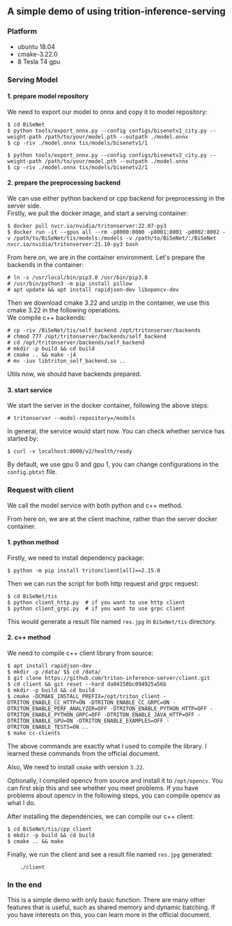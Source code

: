 

## A simple demo of using trition-inference-serving

### Platform

* ubuntu 18.04
* cmake-3.22.0
* 8 Tesla T4 gpu 


### Serving Model

#### 1. prepare model repository

We need to export our model to onnx and copy it to model repository:
```
$ cd BiSeNet
$ python tools/export_onnx.py --config configs/bisenetv1_city.py --weight-path /path/to/your/model.pth --outpath ./model.onnx 
$ cp -riv ./model.onnx tis/models/bisenetv1/1

$ python tools/export_onnx.py --config configs/bisenetv2_city.py --weight-path /path/to/your/model.pth --outpath ./model.onnx 
$ cp -riv ./model.onnx tis/models/bisenetv2/1
```

#### 2. prepare the preprocessing backend
We can use either python backend or cpp backend for preprocessing in the server side.  
Firstly, we pull the docker image, and start a serving container:  
```
$ docker pull nvcr.io/nvidia/tritonserver:22.07-py3
$ docker run -it --gpus all --rm -p8000:8000 -p8001:8001 -p8002:8002 -v /path/to/BiSeNet/tis/models:/models -v /path/to/BiSeNet/:/BiSeNet nvcr.io/nvidia/tritonserver:21.10-py3 bash
```
From here on, we are in the container environment. Let's prepare the backends in the container:  
```
# ln -s /usr/local/bin/pip3.8 /usr/bin/pip3.8
# /usr/bin/python3 -m pip install pillow
# apt update && apt install rapidjson-dev libopencv-dev
```
Then we download cmake 3.22 and unzip in the container, we use this cmake 3.22 in the following operations.  
We compile c++ backends:   
```
# cp -riv /BiSeNet/tis/self_backend /opt/tritonserver/backends
# chmod 777 /opt/tritonserver/backends/self_backend
# cd /opt/tritonserver/backends/self_backend
# mkdir -p build && cd build
# cmake .. && make -j4
# mv -iuv libtriton_self_backend.so ..
```
Utils now, we should have backends prepared.



#### 3. start service
We start the server in the docker container, following the above steps:  
```
# tritonserver --model-repository=/models 
```
In general, the service would start now. You can check whether service has started by:  
```
$ curl -v localhost:8000/v2/health/ready
```

By default, we use gpu 0 and gpu 1, you can change configurations in the `config.pbtxt` file.


### Request with client

We call the model service with both python and c++ method.  

From here on, we are at the client machine, rather than the server docker container.  


#### 1. python method

Firstly, we need to install dependency package:  
```
$ python -m pip install tritonclient[all]==2.15.0
```

Then we can run the script for both http request and grpc request: 
```
$ cd BiSeNet/tis
$ python client_http.py  # if you want to use http client
$ python client_grpc.py  # if you want to use grpc client
```

This would generate a result file named `res.jpg` in `BiSeNet/tis` directory.


#### 2. c++ method

We need to compile c++ client library from source: 
```
$ apt install rapidjson-dev
$ mkdir -p /data/ $$ cd /data/
$ git clone https://github.com/triton-inference-server/client.git
$ cd client && git reset --hard da04158bc094925a56b
$ mkdir -p build && cd build
$ cmake -DCMAKE_INSTALL_PREFIX=/opt/triton_client -DTRITON_ENABLE_CC_HTTP=ON -DTRITON_ENABLE_CC_GRPC=ON -DTRITON_ENABLE_PERF_ANALYZER=OFF -DTRITON_ENABLE_PYTHON_HTTP=OFF -DTRITON_ENABLE_PYTHON_GRPC=OFF -DTRITON_ENABLE_JAVA_HTTP=OFF -DTRITON_ENABLE_GPU=ON -DTRITON_ENABLE_EXAMPLES=OFF -DTRITON_ENABLE_TESTS=ON ..
$ make cc-clients
```
The above commands are exactly what I used to compile the library. I learned these commands from the official document.

Also, We need to install `cmake` with version `3.22`.

Optionally, I compiled opencv from source and install it to `/opt/opencv`. You can first skip this and see whether you meet problems. If you have problems about opencv in the following steps, you can compile opencv as what I do.

After installing the dependencies, we can compile our c++ client:
```
$ cd BiSeNet/tis/cpp_client
$ mkdir -p build && cd build
$ cmake .. && make
```

Finally, we run the client and see a result file named `res.jpg` generated:
```
    ./client
```


### In the end

This is a simple demo with only basic function. There are many other features that is useful, such as shared memory and dynamic batching. If you have interests on this, you can learn more in the official document.
